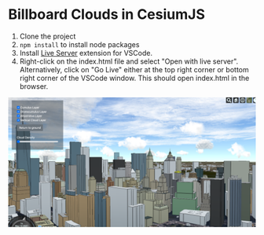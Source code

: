 # Billboard Clouds in CesiumJS

1. Clone the project
2. `npm install` to install node packages
3. Install [Live Server](https://github.com/ritwickdey/vscode-live-server) extension for VSCode.
4. Right-click on the index.html file and select "Open with live server". Alternatively, click on "Go Live" either at the top right corner or bottom right corner of the VSCode window. This should open index.html in the browser.

![sf](./images/screenshot_sf.png)
